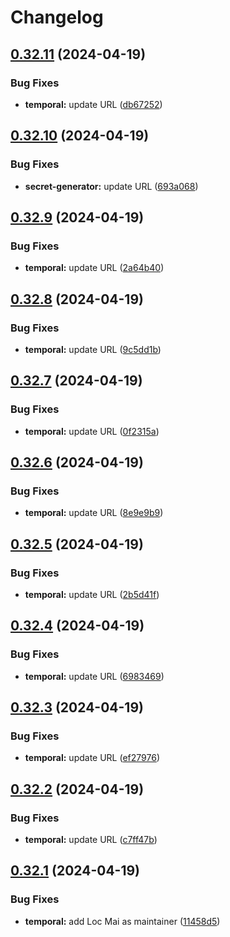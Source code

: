# Changelog

## [0.32.11](https://github.com/locmai/charts/compare/temporal-v0.32.10...temporal-v0.32.11) (2024-04-19)


### Bug Fixes

* **temporal:** update URL ([db67252](https://github.com/locmai/charts/commit/db67252c0454ca86e3712859c0e9467bdb32f5f8))

## [0.32.10](https://github.com/locmai/charts/compare/temporal-v0.32.9...temporal-v0.32.10) (2024-04-19)


### Bug Fixes

* **secret-generator:** update URL ([693a068](https://github.com/locmai/charts/commit/693a0686d206e78ce17246738a53cafddfc8752b))

## [0.32.9](https://github.com/locmai/charts/compare/temporal-v0.32.8...temporal-v0.32.9) (2024-04-19)


### Bug Fixes

* **temporal:** update URL ([2a64b40](https://github.com/locmai/charts/commit/2a64b40b67b36e63464da9c88af6867a50cdafa2))

## [0.32.8](https://github.com/locmai/charts/compare/temporal-v0.32.7...temporal-v0.32.8) (2024-04-19)


### Bug Fixes

* **temporal:** update URL ([9c5dd1b](https://github.com/locmai/charts/commit/9c5dd1ba55b9e71de6230a3852fcc146145b50f8))

## [0.32.7](https://github.com/locmai/charts/compare/temporal-v0.32.6...temporal-v0.32.7) (2024-04-19)


### Bug Fixes

* **temporal:** update URL ([0f2315a](https://github.com/locmai/charts/commit/0f2315ac3c5f378f5a3293fbe5bcb3769ae9a065))

## [0.32.6](https://github.com/locmai/charts/compare/temporal-v0.32.5...temporal-v0.32.6) (2024-04-19)


### Bug Fixes

* **temporal:** update URL ([8e9e9b9](https://github.com/locmai/charts/commit/8e9e9b9a343aa0fde5ba5d65bf4e66de1c45144d))

## [0.32.5](https://github.com/locmai/charts/compare/temporal-v0.32.4...temporal-v0.32.5) (2024-04-19)


### Bug Fixes

* **temporal:** update URL ([2b5d41f](https://github.com/locmai/charts/commit/2b5d41fa4c9cad2b68e5380f9a9bdb8e9a5a7dc2))

## [0.32.4](https://github.com/locmai/charts/compare/temporal-v0.32.3...temporal-v0.32.4) (2024-04-19)


### Bug Fixes

* **temporal:** update URL ([6983469](https://github.com/locmai/charts/commit/6983469e1d5463417de46be2388b2eb7dab53a1b))

## [0.32.3](https://github.com/locmai/charts/compare/temporal-v0.32.2...temporal-v0.32.3) (2024-04-19)


### Bug Fixes

* **temporal:** update URL ([ef27976](https://github.com/locmai/charts/commit/ef27976e987644862f4899d557564bf89eec1d5e))

## [0.32.2](https://github.com/locmai/charts/compare/temporal-v0.32.1...temporal-v0.32.2) (2024-04-19)


### Bug Fixes

* **temporal:** update URL ([c7ff47b](https://github.com/locmai/charts/commit/c7ff47bc21a0b6e4e06143fd7f7fab45d7a3c081))

## [0.32.1](https://github.com/locmai/charts/compare/temporal-0.32.0...temporal-v0.32.1) (2024-04-19)


### Bug Fixes

* **temporal:** add Loc Mai as maintainer ([11458d5](https://github.com/locmai/charts/commit/11458d5865382fb470e60e8e9a0b7f459e09b2f8))

